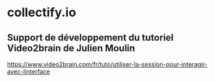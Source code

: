 # collectify.io
## Support de développement du tutoriel Video2brain de Julien Moulin
https://www.video2brain.com/fr/tuto/utiliser-la-session-pour-interagir-avec-linterface
